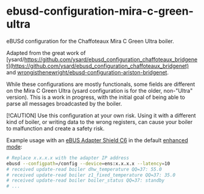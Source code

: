 # ebusd-configuration-mira-c-green-ultra
eBUSd configuration for the Chaffoteaux Mira C Green Ultra boiler.

Adapted from the great work of [ysard/https://github.com/ysard/ebusd_configuration_chaffoteaux_bridgenet](https://github.com/ysard/ebusd_configuration_chaffoteaux_bridgenet) and [wrongisthenewright/ebusd-configuration-ariston-bridgenet](https://github.com/wrongisthenewright/ebusd-configuration-ariston-bridgenet).

While these configurations are mostly functionals, some fields are different on the Mira C Green Ultra (ysard configuration is for the older, non-"Ultra" version). This is a work in progress, with the initial goal of being able to parse all messages broadcasted by the boiler.

[!CAUTION]
Use this configuration at your own risk. Using it with a different kind of boiler, or writing data to the wrong registers, can cause your boiler to malfunction and create a safety risk.

Example usage with an [eBUS Adapter Shield C6](https://adapter.ebusd.eu/v5-c6/index.en.html) in the default [enhanced mode](https://github.com/john30/ebusd/blob/master/docs/enhanced_proto.md):

```bash
# Replace x.x.x.x with the adapter IP address
ebusd --configpath=/config --device=ens:x.x.x.x --latency=10
# received update-read boiler dhw_temperature QQ=37: 55.0
# received update-read boiler z1_fixed_temperature QQ=37: 35.0
# received update-read boiler boiler_status QQ=37: standby
# ...
```

